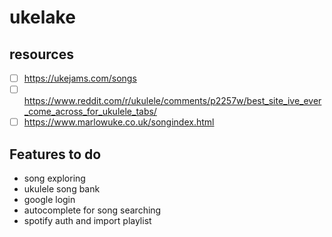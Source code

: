 # ukelake

## resources

- [ ] https://ukejams.com/songs
- [ ] https://www.reddit.com/r/ukulele/comments/p2257w/best_site_ive_ever_come_across_for_ukulele_tabs/
- [ ] https://www.marlowuke.co.uk/songindex.html

## Features to do

- song exploring
- ukulele song bank
- google login
- autocomplete for song searching
- spotify auth and import playlist
